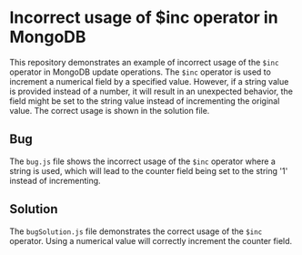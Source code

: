 # Incorrect usage of $inc operator in MongoDB
This repository demonstrates an example of incorrect usage of the `$inc` operator in MongoDB update operations. The `$inc` operator is used to increment a numerical field by a specified value. However, if a string value is provided instead of a number, it will result in an unexpected behavior, the field might be set to the string value instead of incrementing the original value. The correct usage is shown in the solution file.

## Bug
The `bug.js` file shows the incorrect usage of the `$inc` operator where a string is used, which will lead to the counter field being set to the string '1' instead of incrementing.

## Solution
The `bugSolution.js` file demonstrates the correct usage of the `$inc` operator. Using a numerical value will correctly increment the counter field. 